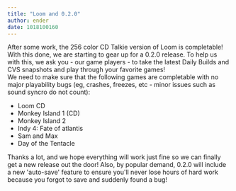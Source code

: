 ```yaml
---
title: "Loom and 0.2.0"
author: ender
date: 1018100160
---
```


After some work, the 256 color CD Talkie version of Loom is completable! With this done, we are starting to gear up for a 0.2.0 release. To help us with this, we ask you - our game players - to take the latest Daily Builds and CVS snapshots and play through your favorite games!  
We need to make sure that the following games are completable with no major playability bugs (eg, crashes, freezes, etc - minor issues such as sound syncro do not count):

*   Loom CD
*   Monkey Island 1 (CD)
*   Monkey Island 2
*   Indy 4: Fate of atlantis
*   Sam and Max
*   Day of the Tentacle

Thanks a lot, and we hope everything will work just fine so we can finally get a new release out the door! Also, by popular demand, 0.2.0 will include a new 'auto-save' feature to ensure you'll never lose hours of hard work because you forgot to save and suddenly found a bug!
